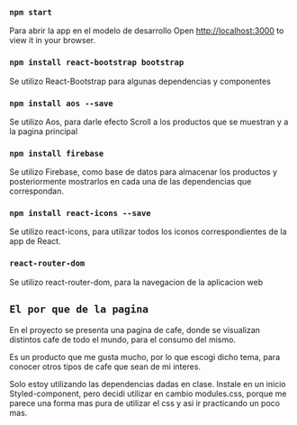 ### `npm start`

Para abrir la app en el modelo de desarrollo
Open [http://localhost:3000](http://localhost:3000) to view it in your browser.



### `npm install react-bootstrap bootstrap`

Se utilizo React-Bootstrap para algunas dependencias y componentes

### `npm install aos --save`

Se utilizo Aos, para darle efecto Scroll a los productos que se muestran y a la pagina principal

### `npm install firebase`

Se utilizo Firebase, como base de datos para almacenar los productos y posteriormente mostrarlos en cada una de las dependencias que correspondan. 

### `npm install react-icons --save`

Se utilizo react-icons, para utilizar todos los iconos correspondientes de la app de React.

### `react-router-dom`

Se utilizo react-router-dom, para la navegacion de la aplicacion web

## `El por que de la pagina`

En el proyecto se presenta una pagina de cafe, donde se visualizan distintos cafe de todo el mundo, para el consumo del mismo. 

Es un producto que me gusta mucho, por lo que escogi dicho tema, para conocer otros tipos de cafe que sean de mi interes.

Solo estoy utilizando las dependencias dadas en clase. Instale en un inicio Styled-component, pero decidi utilizar en cambio modules.css, porque me parece una forma mas pura de utilizar el css y asi ir practicando un poco mas. 